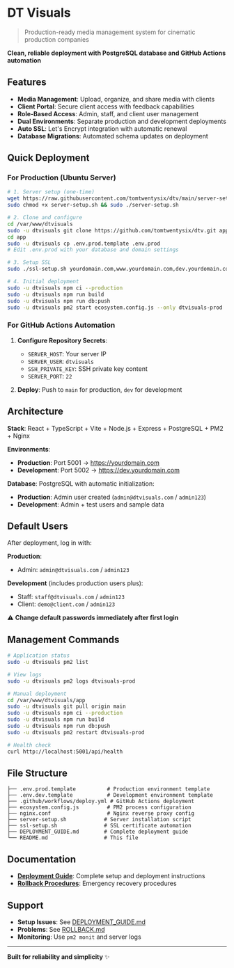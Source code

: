 # DT Visuals

> Production-ready media management system for cinematic production companies

**Clean, reliable deployment with PostgreSQL database and GitHub Actions automation**

## Features

- **Media Management**: Upload, organize, and share media with clients
- **Client Portal**: Secure client access with feedback capabilities  
- **Role-Based Access**: Admin, staff, and client user management
- **Dual Environments**: Separate production and development deployments
- **Auto SSL**: Let's Encrypt integration with automatic renewal
- **Database Migrations**: Automated schema updates on deployment

## Quick Deployment

### For Production (Ubuntu Server)

```bash
# 1. Server setup (one-time)
wget https://raw.githubusercontent.com/tomtwentysix/dtv/main/server-setup.sh
sudo chmod +x server-setup.sh && sudo ./server-setup.sh

# 2. Clone and configure
cd /var/www/dtvisuals
sudo -u dtvisuals git clone https://github.com/tomtwentysix/dtv.git app
cd app
sudo -u dtvisuals cp .env.prod.template .env.prod
# Edit .env.prod with your database and domain settings

# 3. Setup SSL
sudo ./ssl-setup.sh yourdomain.com,www.yourdomain.com,dev.yourdomain.com admin@yourdomain.com

# 4. Initial deployment
sudo -u dtvisuals npm ci --production
sudo -u dtvisuals npm run build
sudo -u dtvisuals npm run db:push
sudo -u dtvisuals pm2 start ecosystem.config.js --only dtvisuals-prod
```

### For GitHub Actions Automation

1. **Configure Repository Secrets**:
   - `SERVER_HOST`: Your server IP
   - `SERVER_USER`: `dtvisuals`  
   - `SSH_PRIVATE_KEY`: SSH private key content
   - `SERVER_PORT`: `22`

2. **Deploy**: Push to `main` for production, `dev` for development

## Architecture

**Stack**: React + TypeScript + Vite + Node.js + Express + PostgreSQL + PM2 + Nginx

**Environments**:
- **Production**: Port 5001 → https://yourdomain.com
- **Development**: Port 5002 → https://dev.yourdomain.com

**Database**: PostgreSQL with automatic initialization:
- **Production**: Admin user created (`admin@dtvisuals.com` / `admin123`)
- **Development**: Admin + test users and sample data

## Default Users

After deployment, log in with:

**Production**:
- Admin: `admin@dtvisuals.com` / `admin123`

**Development** (includes production users plus):
- Staff: `staff@dtvisuals.com` / `admin123`
- Client: `demo@client.com` / `admin123`

⚠️ **Change default passwords immediately after first login**

## Management Commands

```bash
# Application status
sudo -u dtvisuals pm2 list

# View logs
sudo -u dtvisuals pm2 logs dtvisuals-prod

# Manual deployment
cd /var/www/dtvisuals/app
sudo -u dtvisuals git pull origin main
sudo -u dtvisuals npm ci --production
sudo -u dtvisuals npm run build
sudo -u dtvisuals npm run db:push
sudo -u dtvisuals pm2 restart dtvisuals-prod

# Health check
curl http://localhost:5001/api/health
```

## File Structure

```
├── .env.prod.template          # Production environment template
├── .env.dev.template           # Development environment template
├── .github/workflows/deploy.yml # GitHub Actions deployment
├── ecosystem.config.js         # PM2 process configuration
├── nginx.conf                  # Nginx reverse proxy config
├── server-setup.sh            # Server installation script
├── ssl-setup.sh               # SSL certificate automation
├── DEPLOYMENT_GUIDE.md        # Complete deployment guide
└── README.md                  # This file
```

## Documentation

- **[Deployment Guide](DEPLOYMENT_GUIDE.md)**: Complete setup and deployment instructions
- **[Rollback Procedures](ROLLBACK.md)**: Emergency recovery procedures

## Support

- **Setup Issues**: See [DEPLOYMENT_GUIDE.md](DEPLOYMENT_GUIDE.md)
- **Problems**: See [ROLLBACK.md](ROLLBACK.md) 
- **Monitoring**: Use `pm2 monit` and server logs

---

**Built for reliability and simplicity** ✨